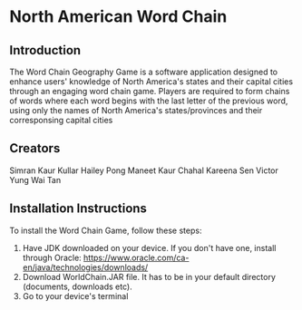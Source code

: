 # North American Word Chain
## Introduction
The Word Chain Geography Game is a software application designed to enhance users' knowledge of North America's states and their capital cities through an engaging word chain game. Players are required to form chains of words where each word begins with the last letter of the previous word, using only the names of North America's states/provinces and their corresponsing capital cities

## Creators
Simran Kaur Kullar
Hailey Pong
Maneet Kaur Chahal
Kareena Sen
Victor Yung Wai Tan

## Installation Instructions
To install the Word Chain Game, follow these steps:
1. Have JDK downloaded on your device. If you don't have one, install through Oracle: https://www.oracle.com/ca-en/java/technologies/downloads/
2. Download WorldChain.JAR file. It has to be in your default directory (documents, downloads etc).
3. Go to your device's terminal
